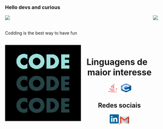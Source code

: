 ### Hello devs and curious
<div>
 <img  height="160em" src="https://github-readme-stats.vercel.app/api?username=TheoOdawara&show_icons=true&theme=great-gatsby&include_all_commits=true&count_private=true"/>
  <img align="right" height="160em" src="https://github-readme-stats.vercel.app/api/top-langs/?username=TheoOdawara&layout=compact&langs_count=16&theme=great-gatsby"/>

</div>
<br>

 Codding is the best way to have fun
<div  align="center"> 
  <div style="display: inline_block"><br>
    <img align="left" height="250" alt="coding-time" src="giphy.gif">
    <h1 align="center">Linguagens de maior interesse</h1>
    <img align="center" height="30" width="40" alt="js-icon"  src="https://raw.githubusercontent.com/devicons/devicon/master/icons/java/java-plain.svg">
    <img align="center" height="30" width="40" alt="c-icon" src="https://raw.githubusercontent.com/devicons/devicon/master/icons/c/c-original.svg">

   </div>
    

## Redes sociais
<div>
  <a href = "https://www.linkedin.com/in/theo-odawara-651bb2274/">
  <img width="30" src="linkedin.svg">
    </a>
  <a href = "mailto: theoodawara@gmail.com">
    <img width="30" src="gmail.svg">
  </a>
</div>

<!--
**TheoOdawara/TheoOdawara** is a ✨ _special_ ✨ repository because its `README.md` (this file) appears on your GitHub profile.

Here are some ideas to get you started:

- 🔭 I’m currently working on ...
- 🌱 I’m currently learning ...
- 👯 I’m looking to collaborate on ...
- 🤔 I’m looking for help with ...
- 💬 Ask me about ...
- 📫 How to reach me: ...
- 😄 Pronouns: ...
- ⚡ Fun fact: ...
-->
